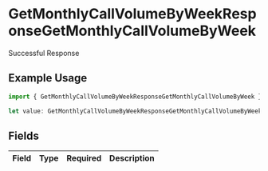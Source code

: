 # GetMonthlyCallVolumeByWeekResponseGetMonthlyCallVolumeByWeek

Successful Response

## Example Usage

```typescript
import { GetMonthlyCallVolumeByWeekResponseGetMonthlyCallVolumeByWeek } from "syllable-sdk/models/operations";

let value: GetMonthlyCallVolumeByWeekResponseGetMonthlyCallVolumeByWeek = {};
```

## Fields

| Field       | Type        | Required    | Description |
| ----------- | ----------- | ----------- | ----------- |